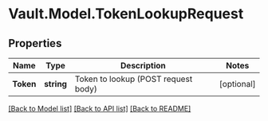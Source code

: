 # Vault.Model.TokenLookupRequest

## Properties

Name | Type | Description | Notes
------------ | ------------- | ------------- | -------------
**Token** | **string** | Token to lookup (POST request body) | [optional] 

[[Back to Model list]](../README.md#documentation-for-models) [[Back to API list]](../README.md#documentation-for-api-endpoints) [[Back to README]](../README.md)

